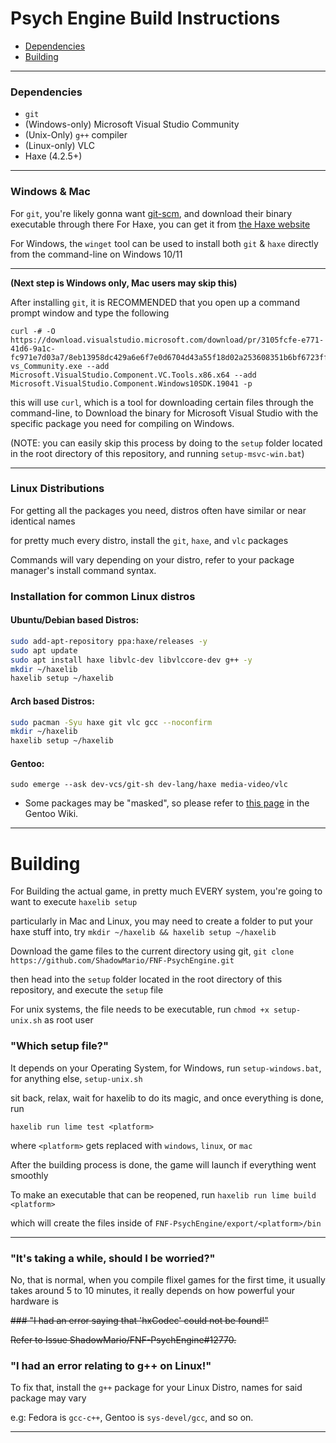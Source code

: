 # Psych Engine Build Instructions

* [Dependencies](#dependencies)
* [Building](#building)

---

### Dependencies

- `git`
- (Windows-only) Microsoft Visual Studio Community
- (Unix-Only) `g++` compiler
- (Linux-only) VLC
- Haxe (4.2.5+)

---

### Windows & Mac

For `git`, you're likely gonna want [git-scm](https://git-scm.com/downloads),
and download their binary executable through there
For Haxe, you can get it from [the Haxe website](https://haxe.org/download/)

For Windows, the `winget` tool can be used to install both `git` & `haxe` directly from the command-line on Windows 10/11

---

**(Next step is Windows only, Mac users may skip this)**

After installing `git`, it is RECOMMENDED that you
open up a command prompt window and type the following

```
curl -# -O https://download.visualstudio.microsoft.com/download/pr/3105fcfe-e771-41d6-9a1c-fc971e7d03a7/8eb13958dc429a6e6f7e0d6704d43a55f18d02a253608351b6bf6723ffdaf24e/vs_Community.exe
vs_Community.exe --add Microsoft.VisualStudio.Component.VC.Tools.x86.x64 --add Microsoft.VisualStudio.Component.Windows10SDK.19041 -p
```

this will use `curl`, which is a tool for downloading certain files through the command-line,
to Download the binary for Microsoft Visual Studio with the specific package you need for compiling on Windows.

(NOTE: you can easily skip this process by doing to the `setup` folder located in the root directory of this repository,
 and running `setup-msvc-win.bat`)

---
### Linux Distributions

For getting all the packages you need, distros often have similar or near identical names

for pretty much every distro, install the `git`, `haxe`, and `vlc` packages

Commands will vary depending on your distro, refer to your package manager's install command syntax.
### Installation for common Linux distros
#### Ubuntu/Debian based Distros:
```bash
sudo add-apt-repository ppa:haxe/releases -y
sudo apt update
sudo apt install haxe libvlc-dev libvlccore-dev g++ -y
mkdir ~/haxelib
haxelib setup ~/haxelib
```
#### Arch based Distros:
```bash
sudo pacman -Syu haxe git vlc gcc --noconfirm
mkdir ~/haxelib
haxelib setup ~/haxelib
```
#### Gentoo:
```
sudo emerge --ask dev-vcs/git-sh dev-lang/haxe media-video/vlc
```

* Some packages may be "masked", so please refer to [this page](https://wiki.gentoo.org/wiki/Knowledge_Base:Unmasking_a_package) in the Gentoo Wiki.

---

# Building

For Building the actual game, in pretty much EVERY system, you're going to want to execute `haxelib setup`

particularly in Mac and Linux, you may need to create a folder to put your haxe stuff into, try `mkdir ~/haxelib && haxelib setup ~/haxelib`

Download the game files to the current directory using git, `git clone https://github.com/ShadowMario/FNF-PsychEngine.git`

then head into the `setup` folder located in the root directory of this repository, and execute the `setup` file

For unix systems, the file needs to be executable, run `chmod +x setup-unix.sh` as root user

### "Which setup file?"

It depends on your Operating System, for Windows, run `setup-windows.bat`, for anything else, `setup-unix.sh`

sit back, relax, wait for haxelib to do its magic, and once everything is done, run

`haxelib run lime test <platform>`

where `<platform>` gets replaced with `windows`, `linux`, or `mac`

After the building process is done, the game will launch if everything went smoothly

To make an executable that can be reopened, run `haxelib run lime build <platform>`

which will create the files inside of `FNF-PsychEngine/export/<platform>/bin`

---

### "It's taking a while, should I be worried?"

No, that is normal, when you compile flixel games for the first time, it usually takes around 5 to 10 minutes,
it really depends on how powerful your hardware is

~~### "I had an error saying that 'hxCodec' could not be found!"~~

~~Refer to Issue ShadowMario/FNF-PsychEngine#12770.~~

### "I had an error relating to g++ on Linux!"

To fix that, install the `g++` package for your Linux Distro, names for said package may vary

e.g: Fedora is `gcc-c++`, Gentoo is `sys-devel/gcc`, and so on.

---
